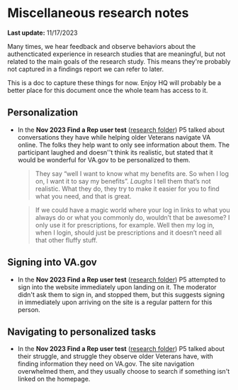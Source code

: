 # Miscellaneous research notes

**Last update:** 11/17/2023

Many times, we hear feedback and observe behaviors about the authencticated experience in research studies that are meaningful, but not related to the main goals of the research study.  This means they're probably not captured in a findings report we can refer to later.

This is a doc to capture these things for now. Enjoy HQ will probably be a better place for this document once the whole team has access to it.

## Personalization

- In the **Nov 2023 Find a Rep user test** ([research folder](https://github.com/department-of-veterans-affairs/va.gov-team/tree/master/products/accredited-representation-management/research/2023-11-ARM-findarep-nav-usertest)) P5 talked about conversations they have while helping older Veterans navigate VA online. The folks they help want to only see information about them. The participant laughed and doesn''t think its realistic, but stated that it would be wonderful for VA.gov to be personalized to them.

  > They say “well I want to know what my benefits are. So when I log on, I want it to say my benefits”. *Laughs* I tell them that’s not realistic. What they do, they try to make it easier for you to find what you need, and that is great. 

  > If we could have a magic world where your log in links to what you always do or what you commonly do, wouldn’t that be awesome? I only use it for prescriptions, for example. Well then my log in, when I login, should just be prescriptions and it doesn’t need all that other fluffy stuff.


## Signing into VA.gov

- In the **Nov 2023 Find a Rep user test** ([research folder](https://github.com/department-of-veterans-affairs/va.gov-team/tree/master/products/accredited-representation-management/research/2023-11-ARM-findarep-nav-usertest)) P5 attempted to sign into the website immediately upon landing on it. The moderator didn't ask them to sign in, and stopped them, but this suggests signing in immediately upon arriving on the site is a regular pattern for this person.
  
## Navigating to personalized tasks
- In the **Nov 2023 Find a Rep user test** ([research folder](https://github.com/department-of-veterans-affairs/va.gov-team/tree/master/products/accredited-representation-management/research/2023-11-ARM-findarep-nav-usertest)) P5 talked about their struggle, and struggle they observe older Veterans have, with finding information they need on VA.gov.  The site navigation overwhelmed them, and they usually choose to search if something isn't linked on the homepage.
